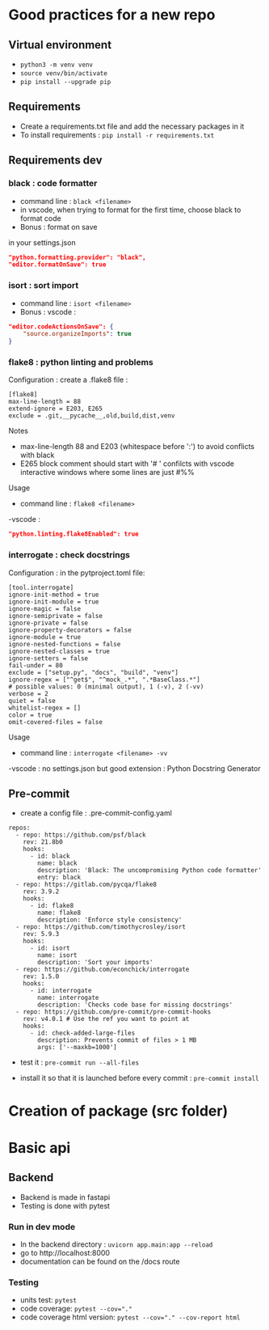 # Good practices for a new repo

## Virtual environment

- `python3 -m venv venv`
- `source venv/bin/activate`
- `pip install --upgrade pip`

## Requirements

- Create a requirements.txt file and add the necessary packages in it
- To install requirements : `pip install -r requirements.txt`

## Requirements dev

### black : code formatter

- command line : `black <filename>`
- in vscode, when trying to format for the first time, choose black to format
  code
- Bonus : format on save

in your settings.json

```json
"python.formatting.provider": "black",
"editor.formatOnSave": true
```

### isort : sort import

- command line : `isort <filename>`
- Bonus : vscode :

```json
"editor.codeActionsOnSave": {
	"source.organizeImports": true
}
```

### flake8 : python linting and problems

Configuration : create a .flake8 file :

```
[flake8]
max-line-length = 88
extend-ignore = E203, E265
exclude = .git,__pycache__,old,build,dist,venv
```

Notes

- max-line-length 88 and E203 (whitespace before ':') to avoid conflicts with black
- E265 block comment should start with '# ' confilcts with vscode interactive windows where some lines are just #%%

Usage

- command line : `flake8 <filename>`

-vscode :

```json
"python.linting.flake8Enabled": true
```

### interrogate : check docstrings

Configuration : in the pytproject.toml file:

```
[tool.interrogate]
ignore-init-method = true
ignore-init-module = true
ignore-magic = false
ignore-semiprivate = false
ignore-private = false
ignore-property-decorators = false
ignore-module = true
ignore-nested-functions = false
ignore-nested-classes = true
ignore-setters = false
fail-under = 80
exclude = ["setup.py", "docs", "build", "venv"]
ignore-regex = ["^get$", "^mock_.*", ".*BaseClass.*"]
# possible values: 0 (minimal output), 1 (-v), 2 (-vv)
verbose = 2
quiet = false
whitelist-regex = []
color = true
omit-covered-files = false
```

Usage

- command line : `interrogate <filename> -vv`

-vscode : no settings.json but good extension : Python Docstring Generator

## Pre-commit

- create a config file : .pre-commit-config.yaml

```
repos:
  - repo: https://github.com/psf/black
    rev: 21.8b0
    hooks:
      - id: black
        name: black
        description: 'Black: The uncompromising Python code formatter'
        entry: black
  - repo: https://gitlab.com/pycqa/flake8
    rev: 3.9.2
    hooks:
      - id: flake8
        name: flake8
        description: 'Enforce style consistency'
  - repo: https://github.com/timothycrosley/isort
    rev: 5.9.3
    hooks:
      - id: isort
        name: isort
        description: 'Sort your imports'
  - repo: https://github.com/econchick/interrogate
    rev: 1.5.0
    hooks:
      - id: interrogate
        name: interrogate
        description: 'Checks code base for missing docstrings'
  - repo: https://github.com/pre-commit/pre-commit-hooks
    rev: v4.0.1 # Use the ref you want to point at
    hooks:
      - id: check-added-large-files
        description: Prevents commit of files > 1 MB
        args: ['--maxkb=1000']

```

- test it : `pre-commit run --all-files`

- install it so that it is launched before every commit : `pre-commit install`

# Creation of package (src folder)

# Basic api

## Backend

- Backend is made in fastapi
- Testing is done with pytest

### Run in dev mode

- In the backend directory : `uvicorn app.main:app --reload`
- go to http://localhost:8000
- documentation can be found on the /docs route

### Testing

- units test: `pytest`
- code coverage: `pytest --cov="."`
- code coverage html version: `pytest --cov="." --cov-report html`
